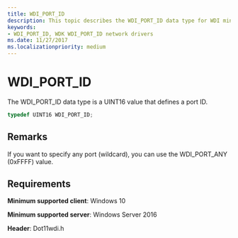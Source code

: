 ```yaml
---
title: WDI_PORT_ID
description: This topic describes the WDI_PORT_ID data type for WDI miniport drivers.
keywords:
- WDI_PORT_ID, WDK WDI_PORT_ID network drivers
ms.date: 11/27/2017
ms.localizationpriority: medium
---
```


# WDI_PORT_ID

The WDI_PORT_ID data type is a UINT16 value that defines a port ID.

```c++
typedef UINT16 WDI_PORT_ID;
```

## Remarks

If you want to specify any port (wildcard), you can use the WDI_PORT_ANY (0xFFFF) value.

## Requirements

**Minimum supported client**: Windows 10

**Minimum supported server**: Windows Server 2016

**Header**: Dot11wdi.h


